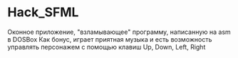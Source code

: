# Hack_SFML
 
 Оконное приложение, "взламывающее" программу, написанную на asm в DOSBox
 Как бонус, играет приятная музыка и есть возможность управлять персонажем с помощью клавиш Up, Down, Left, Right
